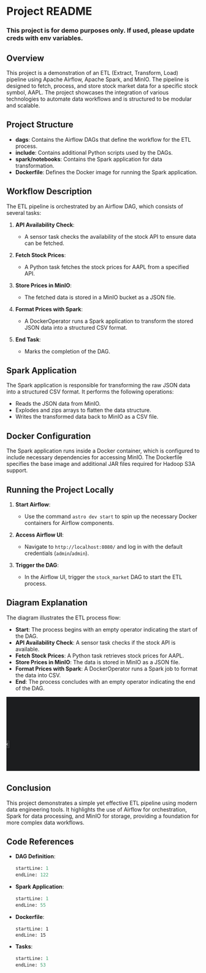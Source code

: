 # Project README

### This project is for demo purposes only. If used, please update creds with env variables.

## Overview

This project is a demonstration of an ETL (Extract, Transform, Load) pipeline using Apache Airflow, Apache Spark, and MinIO. The pipeline is designed to fetch, process, and store stock market data for a specific stock symbol, AAPL. The project showcases the integration of various technologies to automate data workflows and is structured to be modular and scalable.

## Project Structure

- **dags**: Contains the Airflow DAGs that define the workflow for the ETL process.
- **include**: Contains additional Python scripts used by the DAGs.
- **spark/notebooks**: Contains the Spark application for data transformation.
- **Dockerfile**: Defines the Docker image for running the Spark application.

## Workflow Description

The ETL pipeline is orchestrated by an Airflow DAG, which consists of several tasks:

1. **API Availability Check**:

   - A sensor task checks the availability of the stock API to ensure data can be fetched.

2. **Fetch Stock Prices**:

   - A Python task fetches the stock prices for AAPL from a specified API.

3. **Store Prices in MinIO**:

   - The fetched data is stored in a MinIO bucket as a JSON file.

4. **Format Prices with Spark**:

   - A DockerOperator runs a Spark application to transform the stored JSON data into a structured CSV format.

5. **End Task**:
   - Marks the completion of the DAG.

## Spark Application

The Spark application is responsible for transforming the raw JSON data into a structured CSV format. It performs the following operations:

- Reads the JSON data from MinIO.
- Explodes and zips arrays to flatten the data structure.
- Writes the transformed data back to MinIO as a CSV file.

## Docker Configuration

The Spark application runs inside a Docker container, which is configured to include necessary dependencies for accessing MinIO. The Dockerfile specifies the base image and additional JAR files required for Hadoop S3A support.

## Running the Project Locally

1. **Start Airflow**:

   - Use the command `astro dev start` to spin up the necessary Docker containers for Airflow components.

2. **Access Airflow UI**:

   - Navigate to `http://localhost:8080/` and log in with the default credentials (`admin`/`admin`).

3. **Trigger the DAG**:
   - In the Airflow UI, trigger the `stock_market` DAG to start the ETL process.

## Diagram Explanation

The diagram illustrates the ETL process flow:

- **Start**: The process begins with an empty operator indicating the start of the DAG.
- **API Availability Check**: A sensor task checks if the stock API is available.
- **Fetch Stock Prices**: A Python task retrieves stock prices for AAPL.
- **Store Prices in MinIO**: The data is stored in MinIO as a JSON file.
- **Format Prices with Spark**: A DockerOperator runs a Spark job to format the data into CSV.
- **End**: The process concludes with an empty operator indicating the end of the DAG.

![ETL Process Flow](images/diagram.jpg)

## Conclusion

This project demonstrates a simple yet effective ETL pipeline using modern data engineering tools. It highlights the use of Airflow for orchestration, Spark for data processing, and MinIO for storage, providing a foundation for more complex data workflows.

## Code References

- **DAG Definition**:

  ```python:dags/stock_market.py
  startLine: 1
  endLine: 122
  ```

- **Spark Application**:

  ```python:spark/notebooks/stock_transform/stock_transform.py
  startLine: 1
  endLine: 55
  ```

- **Dockerfile**:

  ```dockerfile:spark/notebooks/stock_transform/Dockerfile
  startLine: 1
  endLine: 15
  ```

- **Tasks**:
  ```python:include/stock_market/tasks.py
  startLine: 1
  endLine: 53
  ```
